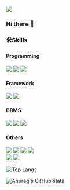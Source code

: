 <img src="https://capsule-render.vercel.app/api?type=venom&color=0:CDE4AD,100:B97A63&height=150&section=header&text=Woonani%20World&fontSize=70" />

### Hi there 👋

### 🛠️Skills 
#### Programming
<img src="https://img.shields.io/badge/Java-007396?style=flat&logo=OpenJDK&logoColor=white"/>  <img src="https://img.shields.io/badge/JavaScript-20232a.svg?style=for-the-badge&logo=javascript&logoColor=F7DF1E">
  <img src="https://img.shields.io/badge/html5-E34F26?style=for-the-badge&logo=html5&logoColor=white">

#### Framework  
<img src="https://img.shields.io/badge/springboot-20232a.svg?style=for-the-badge&logo=springboot&logoColor=6DB33F" />  <img src="https://img.shields.io/badge/react-20232a.svg?style=for-the-badge&logo=react&logoColor=61DAFB" />

#### DBMS  
<img src="https://img.shields.io/badge/Oracle-F80000?style=for-the-badge&logo=Oracle&logoColor=white" />  <img src="https://img.shields.io/badge/MySQL-4479A1.svg?style=for-the-badge&logo=MySQL&logoColor=white" />  <img src="https://img.shields.io/badge/postgresql-4169E1.svg?style=for-the-badge&logo=postgresql&logoColor=white" />

#### Others
<img src="https://img.shields.io/badge/Eclipse-2C2255?style=for-the-badge&logo=Eclipse%20IDE&logoColor=white"> <img src="https://img.shields.io/badge/intellij-000000?style=for-the-badge&logo=intellij%20idea&logoColor=white">
<img src="https://img.shields.io/badge/mqtt-660066.svg?style=for-the-badge&logo=mqtt&logoColor=white" />
<img src="https://img.shields.io/badge/aws-232F3E?style=for-the-badge&logo=aws&logoColor=white">  
<img src="https://img.shields.io/badge/github-181717?style=for-the-badge&logo=github&logoColor=white">  <img src="https://img.shields.io/badge/figma-F24E1E.svg?style=for-the-badge&logo=figma&logoColor=white" />  



![Top Langs](https://github-readme-stats.vercel.app/api/top-langs/?username=Woonani&layout=compact)

![Anurag's GitHub stats](https://github-readme-stats.vercel.app/api?username=Woonani&show_icons=true&theme=radical)

<!--
**Woonani/Woonani** is a ✨ _special_ ✨ repository because its `README.md` (this file) appears on your GitHub profile.

Here are some ideas to get you started:

- 🔭 I’m currently working on ...
- 🌱 I’m currently learning ...
- 👯 I’m looking to collaborate on ...
- 🤔 I’m looking for help with ...
- 💬 Ask me about ...
- 📫 How to reach me: ...
- 😄 Pronouns: ...
- ⚡ Fun fact: ...
-->

